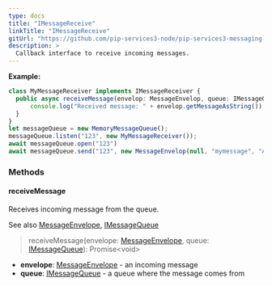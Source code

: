 ```yaml
---
type: docs
title: "IMessageReceive"
linkTitle: "IMessageReceive"
gitUrl: "https://github.com/pip-services3-node/pip-services3-messaging-node"
description: >
  Callback interface to receive incoming messages.
---
```



**Example:**

```typescript
class MyMessageReceiver implements IMessageReceiver {
  public async receiveMessage(envelop: MessageEnvelop, queue: IMessageQueue): Promise<void> {
      console.log("Received message: " + envelop.getMessageAsString());
  }
}
let messageQueue = new MemoryMessageQueue();
messageQueue.listen("123", new MyMessageReceiver());
await messageQueue.open("123")
await messageQueue.send("123", new MessageEnvelop(null, "mymessage", "ABC")); // Output in console: "ABC"

```

### Methods

#### receiveMessage
Receives incoming message from the queue.

See also [MessageEnvelope](../message_envelope), [IMessageQueue](../imessage_queue)

> receiveMessage(envelope: [MessageEnvelope](../message_envelope), queue: [IMessageQueue](../imessage_queue)): Promise\<void\>

- **envelope**: [MessageEnvelope](../message_envelope) - an incoming message
- **queue**: [IMessageQueue](../imessage_queue) - a queue where the message comes from
